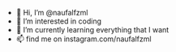- 👋 Hi, I’m @naufalfzml
- 👀 I’m interested in coding 
- 🌱 I’m currently learning everything that I want
- 📫 find me on instagram.com/naufalfzml

<!---
naufalfzml/naufalfzml is a ✨ special ✨ repository because its `README.md` (this file) appears on your GitHub profile.
You can click the Preview link to take a look at your changes.
--->
